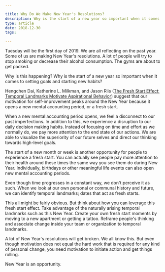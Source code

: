 ```yaml
---

title: Why Do We Make New Year's Resolutions?
description: Why is the start of a new year so important when it comes to setting goals and starting new habits?
type: article
date: 2018-12-30
tags:

---
```


Tuesday will be the first day of 2019. We are all reflecting on the past year. Some of us are making New Year's resolutions. A lot of people will try to stop smoking or decrease their alcohol consumption. The gyms are about to get packed.

Why is this happening? Why is the start of a new year so important when it comes to setting goals and starting new habits?

Hengchen Dai, Katherine L. Milkman, and Jason Riis ([The Fresh Start Effect: Temporal Landmarks Motivate
Aspirational Behavior](https://pubsonline.informs.org/doi/10.1287/mnsc.2014.1901)) suggest that our motivation for self-improvement peaks around the New Year because it opens a new mental accounting period, or a fresh start.

When a new mental accounting period opens, we feel a disconnect to our past imperfections. In addition to this, we experience a disruption to our daily decision making habits. Instead of focusing on time and effort as we normally do, we pay more attention to the end state of our actions. We are able to visualize the superiority of our future selves and direct our thinking towards high-level goals.

The start of a new month or week is another opportunity for people to experience a fresh start. You can actually see people pay more attention to their health around these times the same way you see them do during New Year. Individually, birthdays or other meaningful life events can also open new mental accounting periods.

Even though time progresses in a constant way, we don't perceive it as such. When we look at our own personal or communal history and future, we can identify temporal landmarks; dates that act as fresh starts.

This all might be fairly obvious. But think about how you can leverage this fresh start effect. Take advantage of the naturally arising temporal landmarks such as this New Year. Create your own fresh start moments by moving to a new apartment or getting a tattoo. Reframe people's thinking and associate change inside your team or organization to temporal landmarks.

A lot of New Year's resolutions will get broken. We all know this. But even though motivation does not equal the hard work that is required for any kind of personal change, you need motivation to initiate action and get things rolling.

New Year is an opportunity.
